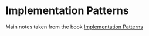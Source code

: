 # Implementation Patterns

Main notes taken from the book [Implementation Patterns](https://www.amazon.com/dp/0321413091/ref=cm_sw_em_r_mt_dp_U_gkUSEbWM44S2D)
